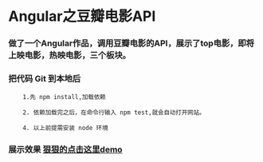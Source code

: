 # Angular之豆瓣电影API

### 做了一个Angular作品，调用豆瓣电影的API，展示了top电影，即将上映电影，热映电影，三个板块。


### 把代码 Git 到本地后
		
		1.先 npm install,加载依赖

		2. 依赖加载完之后，在命令行输入 npm test,就会自动打开网站。

		4. 以上前提需安装 node 环境

### 展示效果 <a href="https://newyoung21.github.io/moviecat/">狠狠的点击这里demo</a>